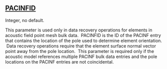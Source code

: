 ## [PACINFID](https://nexus.hexagon.com/documentationcenter/bundle/MSC_Nastran_2022.4/page/Nastran_Combined_Book/qrg/parameters/TOC.PACINFID.xhtml)

Integer, no default.

This parameter is used only in data recovery operations for elements in acoustic field point mesh bulk data.  PACINFID is the ID of the PACINF entry that contains the location of the pole used to determine element orientation.  Data recovery operations require that the element surface normal vector point away from the pole location.  This parameter is required only if the acoustic model references multiple PACINF bulk data entries and the pole locations on the PACINF entries are not coincidental.


